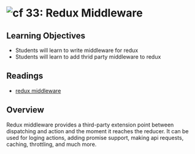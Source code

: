 ![cf](http://i.imgur.com/7v5ASc8.png) 33: Redux Middleware
===

## Learning Objectives
* Students will learn to write middleware for redux
* Students will learn to add thrid party middleware to redux

## Readings
* [redux middleware](http://redux.js.org/docs/advanced/Middleware.html)

## Overview
Redux middleware provides a third-party extension point between dispatching and action and the moment it reaches the reducer. It can be used for loging actions, adding promise support, making api requests, caching, throttling, and much more.
